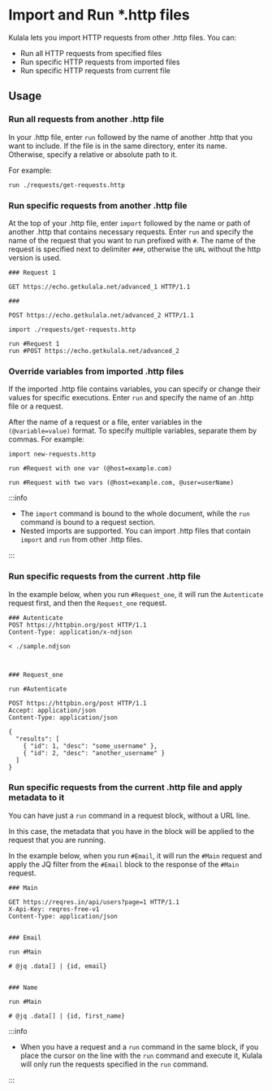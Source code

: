 # Import and Run *.http files

Kulala lets you import HTTP requests from other .http files. You can:

- Run all HTTP requests from specified files
- Run specific HTTP requests from imported files
- Run specific HTTP requests from current file

## Usage

### Run all requests from another .http file

In your .http file, enter `run` followed by the name of another .http that you want to include. 
If the file is in the same directory, enter its name. Otherwise, specify a relative or absolute path to it. 

For example:

```http
run ./requests/get-requests.http
```

### Run specific requests from another .http file

At the top of your .http file, enter `import` followed by the name or path of another .http that contains necessary requests.
Enter `run` and specify the name of the request that you want to run prefixed with `#`. The name of the request is specified next to 
delimiter `###`, otherwise the `URL` without the http version is used.

```http get-requests.http
### Request 1

GET https://echo.getkulala.net/advanced_1 HTTP/1.1

###

POST https://echo.getkulala.net/advanced_2 HTTP/1.1
```

```http
import ./requests/get-requests.http

run #Request 1
run #POST https://echo.getkulala.net/advanced_2
```

### Override variables from imported .http files

If the imported .http file contains variables, you can specify or change their values for specific executions.
Enter `run` and specify the name of an .http file or a request.

After the name of a request or a file, enter variables in the `(@variable=value)` format. To specify multiple 
variables, separate them by commas. For example:

```http
import new-requests.http

run #Request with one var (@host=example.com)

run #Request with two vars (@host=example.com, @user=userName)
```

:::info

- The `import` command is bound to the whole document, while the `run` command is bound to a request section.
- Nested imports are supported. You can import .http files that contain `import` and `run` from other .http files. 

:::

### Run specific requests from the current .http file

In the example below, when you run `#Request_one`, it will run the `Autenticate` request first, and then the `Request_one` request.

```http
### Autenticate
POST https://httpbin.org/post HTTP/1.1
Content-Type: application/x-ndjson

< ./sample.ndjson



### Request_one

run #Autenticate

POST https://httpbin.org/post HTTP/1.1
Accept: application/json
Content-Type: application/json

{
  "results": [
    { "id": 1, "desc": "some_username" },
    { "id": 2, "desc": "another_username" }
  ]
}
```

### Run specific requests from the current .http file and apply metadata to it

You can have just a `run` command in a request block, without a URL line.

In this case, the metadata that you have in the block will be applied to the request that you are running.

In the example below, when you run `#Email`, it will run the `#Main` request and apply the JQ filter from the `#Email` block to the response of the `#Main` request.

```http
### Main

GET https://reqres.in/api/users?page=1 HTTP/1.1
X-Api-Key: reqres-free-v1
Content-Type: application/json


### Email

run #Main

# @jq .data[] | {id, email}


### Name

run #Main

# @jq .data[] | {id, first_name}
```

:::info

- When you have a request and a `run` command in the same block, if you place the cursor on the line with 
the `run` command and execute it, Kulala will only run the requests specified in the `run` command.

:::

